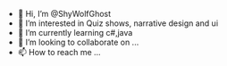 - 👋 Hi, I’m @ShyWolfGhost
- 👀 I’m interested in Quiz shows, narrative design and ui
- 🌱 I’m currently learning c#,java
- 💞️ I’m looking to collaborate on ...
- 📫 How to reach me ...

<!---
ShyWolfGhost/ShyWolfGhost is a ✨ special ✨ repository because its `README.md` (this file) appears on your GitHub profile.
You can click the Preview link to take a look at your changes.
--->
